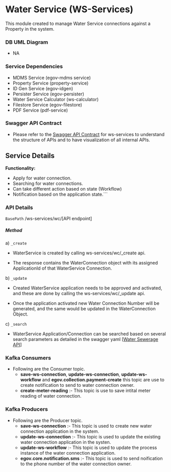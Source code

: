 # Water Service (WS-Services)

This module created to manage Water Service connections against a Property in the system.

### DB UML Diagram

- NA

### Service Dependencies
- MDMS Service (egov-mdms service)
- Property Service (property-service)
- ID Gen Service (egov-idgen)
- Persister Service (egov-persister)
- Water Service Calculator (ws-calculator)
- Filestore Service (egov-filestore)
- PDF Service (pdf-service)

### Swagger API Contract

- Please refer to the [Swagger API Contract](https://editor.swagger.io/?url=https://raw.githubusercontent.com/upyog/UPYOG/master/municipal-services/docs/water-sewerage-services.yaml#!/) for ws-services to understand the structure of APIs and to have visualization of all internal APIs.

## Service Details

**Functionality:**
- Apply for water connection.
- Searching for water connections.
- Can take different action based on state (Workflow) 
- Notification based on the application state.```

### API Details

`BasePath` /ws-services/wc/[API endpoint]

##### Method

a) `_create`

   - WaterService is created by calling ws-services/wc/_create api.
   
   - The response contains the WaterConnection object with its assigned ApplicationId of that WaterService Connection.

b) `_update`

   -  Created WaterService application needs to be approved and activated, and these are done by calling the ws-services/wc/_update api.
   
   - Once the application activated new Water Connection Number will be generated, and the same would be updated in the WaterConnection Object.

c) `_search`

   -  WaterService Application/Connection  can be searched based on several search parameters as detailed in the swagger yaml [[Water Sewerage API](https://github.com/upyog/UPYOG/blob/master/municipal-services/docs/water-sewerage-services.yaml)]

### Kafka Consumers

- Following are the Consumer topic.
    - **save-ws-connection**, **update-ws-connection**, **update-ws-workflow** and **egov.collection.payment-create** this topic are use to create notification to send to water connection owner.
    - **create-meter-reading** :- This topic is use to save intital meter reading of water connection.
### Kafka Producers
- Following are the Producer topic.
    - **save-ws-connection** :- This topic is used to create new water connection application in the system.
    - **update-ws-connection** :- This topic is used to update the existing water connection application in the systen.
    - **update-ws-workflow** :- This topic is used to update the process instance of the water connection application.
    - **egov.core.notification.sms** :- This topic is used to send noification to the phone number of the water connection owner.
